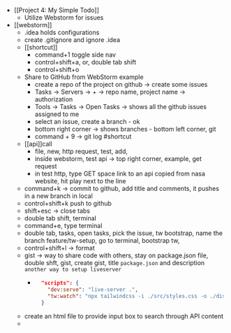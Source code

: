 - [[Project 4: My Simple Todo]]
	- Utilize Webstorm for issues
- [[webstorm]]
	- .idea holds configurations
	- create .gitignore and ignore .idea
	- [[shortcut]]
		- command+1 toggle side nav
		- control+shift+a, or, double tab shift
		- control+shift+o
	- Share to GitHub from WebStorm example
		- create a repo of the project on github -> create some issues
		- Tasks -> Servers -> + -> repo name, project name -> authorization
		- Tools -> Tasks -> Open Tasks -> shows all the github issues assigned to me
		- select an issue, create a branch - ok
		- bottom right corner -> shows branches - bottom left corner, git
		- command + 9 -> git log #shortcut
	- [[api]]call
		- file, new, http request, test, add,
		- inside webstorm, test api -> top right corner, example, get request
		- in test http, type GET space link to an api copied from nasa website, hit play next to the line
	- command+k -> commit to github, add title and comments, it pushes in a new branch in local
	- control+shift+k push to github
	- shift+esc -> close tabs
	- double tab shift, terminal
	- command+e, type terminal
	- double tab, tasks, open tasks,  pick the issue, tw bootstrap, name the branch feature/tw-setup, go to terminal, bootstrap tw,
	- control+shift+l -> format
	- gist -> way to share code with others, stay on package.json file, double shft, gist, create gist, title `package.json` and description `another way to setup liveserver`
		- ```package.json
		    "scripts": {
		      "dev:serve": "live-server .",
		      "tw:watch": "npx tailwindcss -i ./src/styles.css -o ./dist/styles.css --watch"
		    }
		  ```
	- create an html file to provide input box to search through API content
	-